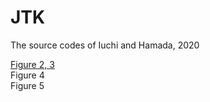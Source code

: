 # JTK
The source codes of Iuchi and Hamada, 2020

[Figure 2, 3](/Figures2and3.R)  
Figure 4  
Figure 5  
